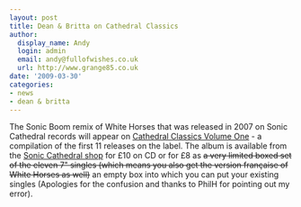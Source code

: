 ```yaml
---
layout: post
title: Dean & Britta on Cathedral Classics
author:
  display_name: Andy
  login: admin
  email: andy@fullofwishes.co.uk
  url: http://www.grange85.co.uk
date: '2009-03-30'
categories:
- news
- dean & britta
---
```

<div class="imagebox-a"></div>
<p>The Sonic Boom remix of White Horses that was released in 2007 on Sonic Cathedral records will appear on <a href="http://soniccathedral.bigcartel.com/">Cathedral Classics Volume One</a> - a compilation of the first 11 releases on the label. The album is available from the <a href="http://soniccathedral.bigcartel.com/">Sonic Cathedral shop</a> for £10 on CD or for £8 as <del datetime="2009-04-03T16:17:55+00:00">a very limited boxed set of the eleven 7" singles (which means you also get the version fran&ccedil;aise of White Horses as well)</del> an empty box into which you can put your existing singles (Apologies for the confusion and thanks to PhilH for pointing out my error).</p>
